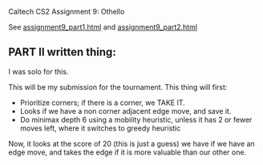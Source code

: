 Caltech CS2 Assignment 9: Othello

See [assignment9_part1.html](http://htmlpreview.github.io/?https://github.com/caltechcs2/othello/blob/master/assignment9_part1.html) and [assignment9_part2.html](http://htmlpreview.github.io/?https://github.com/caltechcs2/othello/blob/master/assignment9_part2.html)

PART II written thing:
------------------------
I was solo for this. 

This will be my submission for the tournament. This thing will first:
   - Prioritize corners; if there is a corner, we TAKE IT.
   - Looks if we have a non corner adjacent edge move, and save it.
   - Do minimax depth 6 using a mobility heuristic, unless it has 2
     or fewer moves left, where it switches to greedy heuristic
   
Now, it looks at the score of 20 (this is just a guess) we have if we have an edge move,
and takes the edge if it is more valuable than our other one.
